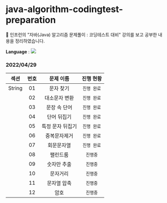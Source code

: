 # java-algorithm-codingtest-preparation

🚀 인프런의 "자바(Java) 알고리즘 문제풀이 : 코딩테스트 대비" 강의를 보고 공부한 내용을 정리하였습니다.

<b>Language</b> : <img src="https://img.shields.io/badge/Java-007396?style=flat-square&logo=Java&logoColor=white"/></a>


### 2022/04/29 

| 섹션 | 번호 | 문제 이름 | 진행 현황 |
|:------:|:----:|:---------:|:---------:|
| String | 01 | 문자 찾기 |`진행 완료`|
|  | 02 | 대소문자 변환 |`진행 완료`|
|  | 03 | 문장 속 단어 |`진행 완료`|
|  | 04 | 단어 뒤집기 |`진행 완료`|
|  | 05 | 특정 문자 뒤집기 |`진행 완료`|
|  | 06 | 중복문자제거 |`진행 완료`|
|  | 07 | 회문문자열 |`진행 완료`|
|  | 08 | 팰린드룸 |`진행중`|
|  | 09 | 숫자만 추출 |`진행중`|
|  | 10 | 문자거리 |`진행중`|
|  | 11 | 문자열 압축 |`진행중`|
|  | 12 | 암호 |`진행중`|
